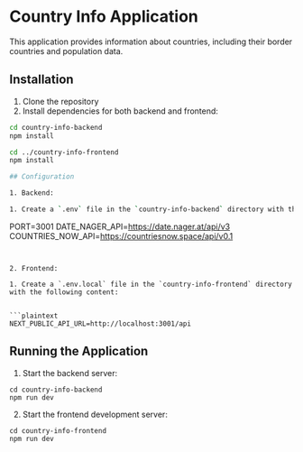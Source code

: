 # Country Info Application

This application provides information about countries, including their border countries and population data.

## Installation

1. Clone the repository
2. Install dependencies for both backend and frontend:

```bash
cd country-info-backend
npm install

cd ../country-info-frontend
npm install

## Configuration

1. Backend:

1. Create a `.env` file in the `country-info-backend` directory with the following content:


```
PORT=3001
DATE_NAGER_API=https://date.nager.at/api/v3
COUNTRIES_NOW_API=https://countriesnow.space/api/v0.1
```


2. Frontend:

1. Create a `.env.local` file in the `country-info-frontend` directory with the following content:


```plaintext
NEXT_PUBLIC_API_URL=http://localhost:3001/api
```




## Running the Application

1. Start the backend server:


```shellscript
cd country-info-backend
npm run dev
```

2. Start the frontend development server:


```shellscript
cd country-info-frontend
npm run dev
```
